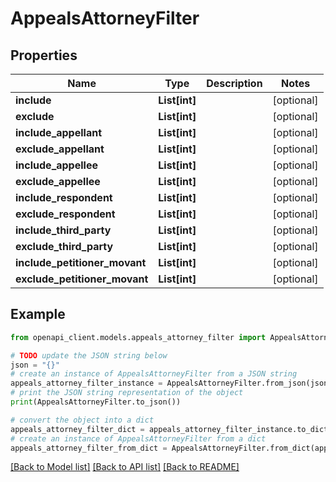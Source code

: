 # AppealsAttorneyFilter


## Properties

Name | Type | Description | Notes
------------ | ------------- | ------------- | -------------
**include** | **List[int]** |  | [optional] 
**exclude** | **List[int]** |  | [optional] 
**include_appellant** | **List[int]** |  | [optional] 
**exclude_appellant** | **List[int]** |  | [optional] 
**include_appellee** | **List[int]** |  | [optional] 
**exclude_appellee** | **List[int]** |  | [optional] 
**include_respondent** | **List[int]** |  | [optional] 
**exclude_respondent** | **List[int]** |  | [optional] 
**include_third_party** | **List[int]** |  | [optional] 
**exclude_third_party** | **List[int]** |  | [optional] 
**include_petitioner_movant** | **List[int]** |  | [optional] 
**exclude_petitioner_movant** | **List[int]** |  | [optional] 

## Example

```python
from openapi_client.models.appeals_attorney_filter import AppealsAttorneyFilter

# TODO update the JSON string below
json = "{}"
# create an instance of AppealsAttorneyFilter from a JSON string
appeals_attorney_filter_instance = AppealsAttorneyFilter.from_json(json)
# print the JSON string representation of the object
print(AppealsAttorneyFilter.to_json())

# convert the object into a dict
appeals_attorney_filter_dict = appeals_attorney_filter_instance.to_dict()
# create an instance of AppealsAttorneyFilter from a dict
appeals_attorney_filter_from_dict = AppealsAttorneyFilter.from_dict(appeals_attorney_filter_dict)
```
[[Back to Model list]](../README.md#documentation-for-models) [[Back to API list]](../README.md#documentation-for-api-endpoints) [[Back to README]](../README.md)


